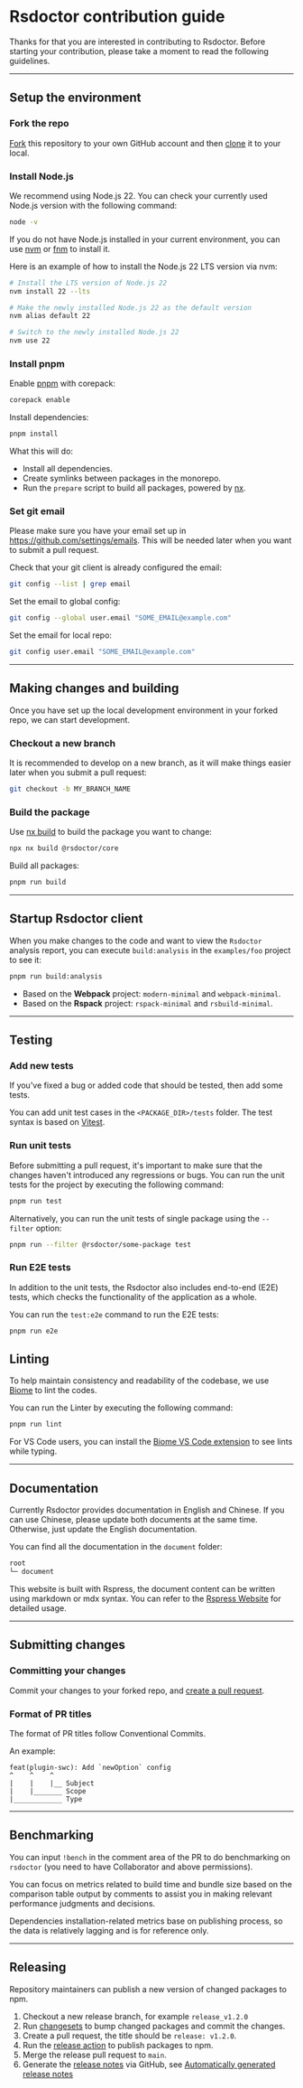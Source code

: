 # Rsdoctor contribution guide

Thanks for that you are interested in contributing to Rsdoctor. Before starting your contribution, please take a moment to read the following guidelines.

---

## Setup the environment

### Fork the repo

[Fork](https://help.github.com/articles/fork-a-repo/) this repository to your
own GitHub account and then [clone](https://help.github.com/articles/cloning-a-repository/) it to your local.

### Install Node.js

We recommend using Node.js 22. You can check your currently used Node.js version with the following command:

```bash
node -v
```

If you do not have Node.js installed in your current environment, you can use [nvm](https://github.com/nvm-sh/nvm) or [fnm](https://github.com/Schniz/fnm) to install it.

Here is an example of how to install the Node.js 22 LTS version via nvm:

```bash
# Install the LTS version of Node.js 22
nvm install 22 --lts

# Make the newly installed Node.js 22 as the default version
nvm alias default 22

# Switch to the newly installed Node.js 22
nvm use 22
```

### Install pnpm

Enable [pnpm](https://pnpm.io/) with corepack:

```sh
corepack enable
```

Install dependencies:

```sh
pnpm install
```

What this will do:

- Install all dependencies.
- Create symlinks between packages in the monorepo.
- Run the `prepare` script to build all packages, powered by [nx](https://nx.dev/).

### Set git email

Please make sure you have your email set up in https://github.com/settings/emails. This will be needed later when you want to submit a pull request.

Check that your git client is already configured the email:

```sh
git config --list | grep email
```

Set the email to global config:

```sh
git config --global user.email "SOME_EMAIL@example.com"
```

Set the email for local repo:

```sh
git config user.email "SOME_EMAIL@example.com"
```

---

## Making changes and building

Once you have set up the local development environment in your forked repo, we can start development.

### Checkout a new branch

It is recommended to develop on a new branch, as it will make things easier later when you submit a pull request:

```sh
git checkout -b MY_BRANCH_NAME
```

### Build the package

Use [nx build](https://nx.dev/nx-api/nx/documents/run) to build the package you want to change:

```sh
npx nx build @rsdoctor/core
```

Build all packages:

```sh
pnpm run build
```

---

## Startup Rsdoctor client

When you make changes to the code and want to view the `Rsdoctor` analysis report, you can execute `build:analysis` in the `examples/foo` project to see it:

```sh
pnpm run build:analysis
```

- Based on the **Webpack** project: `modern-minimal` and `webpack-minimal`.
- Based on the **Rspack** project: `rspack-minimal` and `rsbuild-minimal`.

---

## Testing

### Add new tests

If you've fixed a bug or added code that should be tested, then add some tests.

You can add unit test cases in the `<PACKAGE_DIR>/tests` folder. The test syntax is based on [Vitest](https://vitest.dev/).

### Run unit tests

Before submitting a pull request, it's important to make sure that the changes haven't introduced any regressions or bugs. You can run the unit tests for the project by executing the following command:

```sh
pnpm run test
```

Alternatively, you can run the unit tests of single package using the `--filter` option:

```sh
pnpm run --filter @rsdoctor/some-package test
```

### Run E2E tests

In addition to the unit tests, the Rsdoctor also includes end-to-end (E2E) tests, which checks the functionality of the application as a whole.

You can run the `test:e2e` command to run the E2E tests:

```sh
pnpm run e2e
```

## Linting

To help maintain consistency and readability of the codebase, we use [Biome](https://github.com/biomejs/biome) to lint the codes.

You can run the Linter by executing the following command:

```sh
pnpm run lint
```

For VS Code users, you can install the [Biome VS Code extension](https://marketplace.visualstudio.com/items?itemName=biomejs.biome) to see lints while typing.

---

## Documentation

Currently Rsdoctor provides documentation in English and Chinese. If you can use Chinese, please update both documents at the same time. Otherwise, just update the English documentation.

You can find all the documentation in the `document` folder:

```bash
root
└─ document
```

This website is built with Rspress, the document content can be written using markdown or mdx syntax. You can refer to the [Rspress Website](https://rspress.dev/) for detailed usage.

---

## Submitting changes

### Committing your changes

Commit your changes to your forked repo, and [create a pull request](https://help.github.com/articles/creating-a-pull-request/).

### Format of PR titles

The format of PR titles follow Conventional Commits.

An example:

```
feat(plugin-swc): Add `newOption` config
^    ^    ^
|    |    |__ Subject
|    |_______ Scope
|____________ Type
```

---

## Benchmarking

You can input `!bench` in the comment area of the PR to do benchmarking on `rsdoctor` (you need to have Collaborator and above permissions).

You can focus on metrics related to build time and bundle size based on the comparison table output by comments to assist you in making relevant performance judgments and decisions.

Dependencies installation-related metrics base on publishing process, so the data is relatively lagging and is for reference only.

---

## Releasing

Repository maintainers can publish a new version of changed packages to npm.

1. Checkout a new release branch, for example `release_v1.2.0`
2. Run [changesets](https://github.com/changesets/changesets) to bump changed packages and commit the changes.
3. Create a pull request, the title should be `release: v1.2.0`.
4. Run the [release action](https://github.com/web-infra-dev/rsdoctor/actions/workflows/release.yml) to publish packages to npm.
5. Merge the release pull request to `main`.
6. Generate the [release notes](https://github.com/web-infra-dev/rsdoctor/releases) via GitHub, see [Automatically generated release notes](https://docs.github.com/en/repositories/releasing-projects-on-github/automatically-generated-release-notes)
